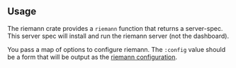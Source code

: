 ## Usage

The riemann crate provides a `riemann` function that returns a server-spec. This
server spec will install and run the riemann server (not the dashboard).

You pass a map of options to configure riemann. The `:config` value should be a
form that will be output as the
[riemann configuration](http://riemann.io/howto.html).
